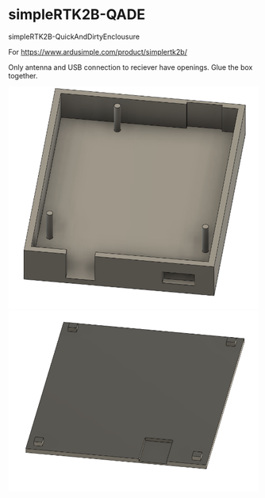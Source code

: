 # simpleRTK2B-QADE
simpleRTK2B-QuickAndDirtyEnclousure

For https://www.ardusimple.com/product/simplertk2b/

Only antenna and USB connection to reciever have openings. Glue the box together. 

<img alt="alt_text" src="box.png" />
<img alt="alt_text" src="topcover.png" />
